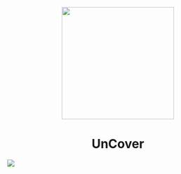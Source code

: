 <p align="center">
  <img src="https://user-images.githubusercontent.com/70901975/163549615-cbbb6d60-90d5-41fb-a32a-50d22635b85c.png" width="256">
</p>
<h1 align="center">UnCover</h1>
<img src="https://user-images.githubusercontent.com/70901975/163550065-3e3f27f9-f0d3-431f-a7cb-e0fd7ce834c8.png">

